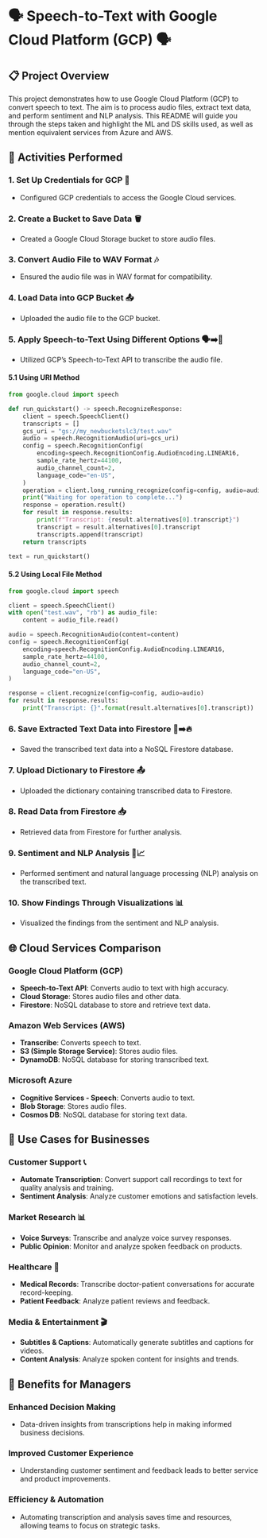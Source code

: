 # 🗣️ Speech-to-Text with Google Cloud Platform (GCP) 🗣️

## 📋 Project Overview

This project demonstrates how to use Google Cloud Platform (GCP) to convert speech to text. The aim is to process audio files, extract text data, and perform sentiment and NLP analysis. This README will guide you through the steps taken and highlight the ML and DS skills used, as well as mention equivalent services from Azure and AWS.

## 🚀 Activities Performed

### 1. Set Up Credentials for GCP 🔐
- Configured GCP credentials to access the Google Cloud services.

### 2. Create a Bucket to Save Data 🪣
- Created a Google Cloud Storage bucket to store audio files.

### 3. Convert Audio File to WAV Format 🎶
- Ensured the audio file was in WAV format for compatibility.

### 4. Load Data into GCP Bucket 📤
- Uploaded the audio file to the GCP bucket.

### 5. Apply Speech-to-Text Using Different Options 🗣️➡️💬
- Utilized GCP’s Speech-to-Text API to transcribe the audio file.

#### 5.1 Using URI Method
```python
from google.cloud import speech

def run_quickstart() -> speech.RecognizeResponse:
    client = speech.SpeechClient()
    transcripts = []
    gcs_uri = "gs://my_newbucketslc3/test.wav"
    audio = speech.RecognitionAudio(uri=gcs_uri)
    config = speech.RecognitionConfig(
        encoding=speech.RecognitionConfig.AudioEncoding.LINEAR16,
        sample_rate_hertz=44100,
        audio_channel_count=2,
        language_code="en-US",
    )
    operation = client.long_running_recognize(config=config, audio=audio)
    print("Waiting for operation to complete...")
    response = operation.result()
    for result in response.results:
        print(f"Transcript: {result.alternatives[0].transcript}")
        transcript = result.alternatives[0].transcript
        transcripts.append(transcript)
    return transcripts

text = run_quickstart()
```

#### 5.2 Using Local File Method
```python
from google.cloud import speech

client = speech.SpeechClient()
with open("test.wav", "rb") as audio_file:
    content = audio_file.read()

audio = speech.RecognitionAudio(content=content)
config = speech.RecognitionConfig(
    encoding=speech.RecognitionConfig.AudioEncoding.LINEAR16,
    sample_rate_hertz=44100,
    audio_channel_count=2,
    language_code="en-US",
)

response = client.recognize(config=config, audio=audio)
for result in response.results:
    print("Transcript: {}".format(result.alternatives[0].transcript))
```

### 6. Save Extracted Text Data into Firestore 📄➡️🔥
- Saved the transcribed text data into a NoSQL Firestore database.

### 7. Upload Dictionary to Firestore 📤
- Uploaded the dictionary containing transcribed data to Firestore.

### 8. Read Data from Firestore 📥
- Retrieved data from Firestore for further analysis.

### 9. Sentiment and NLP Analysis 🧠📈
- Performed sentiment and natural language processing (NLP) analysis on the transcribed text.

### 10. Show Findings Through Visualizations 📊
- Visualized the findings from the sentiment and NLP analysis.

## 🌐 Cloud Services Comparison

### Google Cloud Platform (GCP)
- **Speech-to-Text API**: Converts audio to text with high accuracy.
- **Cloud Storage**: Stores audio files and other data.
- **Firestore**: NoSQL database to store and retrieve text data.

### Amazon Web Services (AWS)
- **Transcribe**: Converts speech to text.
- **S3 (Simple Storage Service)**: Stores audio files.
- **DynamoDB**: NoSQL database for storing transcribed text.

### Microsoft Azure
- **Cognitive Services - Speech**: Converts audio to text.
- **Blob Storage**: Stores audio files.
- **Cosmos DB**: NoSQL database for storing text data.

## 🏢 Use Cases for Businesses

### Customer Support 📞
- **Automate Transcription**: Convert support call recordings to text for quality analysis and training.
- **Sentiment Analysis**: Analyze customer emotions and satisfaction levels.

### Market Research 📊
- **Voice Surveys**: Transcribe and analyze voice survey responses.
- **Public Opinion**: Monitor and analyze spoken feedback on products.

### Healthcare 🏥
- **Medical Records**: Transcribe doctor-patient conversations for accurate record-keeping.
- **Patient Feedback**: Analyze patient reviews and feedback.

### Media & Entertainment 🎬
- **Subtitles & Captions**: Automatically generate subtitles and captions for videos.
- **Content Analysis**: Analyze spoken content for insights and trends.

## 🌟 Benefits for Managers

### Enhanced Decision Making
- Data-driven insights from transcriptions help in making informed business decisions.

### Improved Customer Experience
- Understanding customer sentiment and feedback leads to better service and product improvements.

### Efficiency & Automation
- Automating transcription and analysis saves time and resources, allowing teams to focus on strategic tasks.
